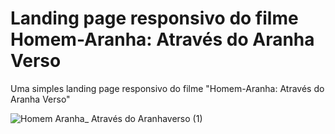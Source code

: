# Landing page responsivo do filme Homem-Aranha: Através do Aranha Verso
Uma simples landing page responsivo do filme "Homem-Aranha: Através do Aranha Verso"


![Homem Aranha_ Através do Aranhaverso (1)](https://github.com/christiancordeiro/Miles-morales-movie-landing-page/assets/116993834/8fd408ea-3bce-47e7-a7f0-c809316a56c6)
